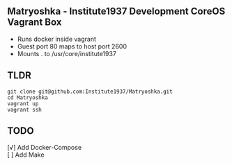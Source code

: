 Matryoshka - Institute1937 Development CoreOS Vagrant Box
---------------

* Runs docker inside vagrant
* Guest port 80 maps to host port 2600
* Mounts . to /usr/core/institute1937


TLDR
----------------
```
git clone git@github.com:Institute1937/Matryoshka.git
cd Matryoshka
vagrant up
vagrant ssh
```



TODO
----------------
[√] Add Docker-Compose<br>
[ ] Add Make<br>

